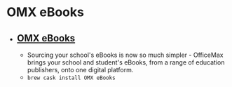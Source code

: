 # OMX eBooks
- [OMX eBooks](https://hello.officemax.com.au/ebooks/)
  - 
  - Sourcing your school's eBooks is now so much simpler - OfficeMax brings your school and student's eBooks, from a range of education publishers, onto one digital platform.
  - `brew cask install OMX eBooks`
